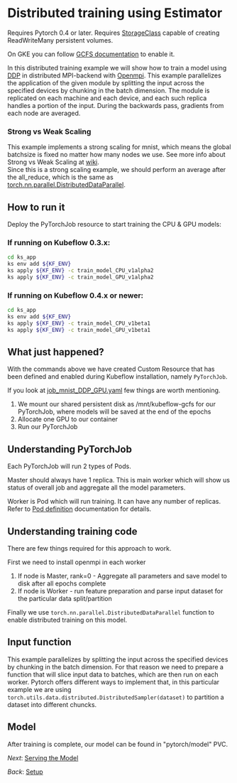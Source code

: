 # Distributed training using Estimator

Requires Pytorch 0.4 or later.
Requires [StorageClass](https://kubernetes.io/docs/concepts/storage/storage-classes/) capable of creating ReadWriteMany persistent volumes.

On GKE you can follow [GCFS documentation](https://master.kubeflow.org/docs/guides/gke/cloud-filestore/) to enable it.

In this distributed training example we will show how to train a model using [DDP](https://pytorch.org/docs/stable/nn.html#torch.nn.parallel.DistributedDataParallel) in
distributed MPI-backend with [Openmpi](https://www.open-mpi.org/). This example parallelizes the application of the given module by
splitting the input across the specified devices by chunking in the batch dimension. The module is replicated on each machine and each device, and
each such replica handles a portion of the input. During the backwards pass, gradients from each node are averaged.

### Strong vs Weak Scaling

This example implements a strong scaling for mnist, which means the global batchsize is fixed no matter how many nodes we use.
See more info about Strong vs Weak Scaling at [wiki](https://en.wikipedia.org/wiki/Scalability#Weak_versus_strong_scaling).  
Since this is a strong scaling example, we should perform an average after the all_reduce, which is the same as [torch.nn.parallel.DistributedDataParallel](https://github.com/pytorch/pytorch/blob/master/torch/nn/parallel/distributed.py#L338).

## How to run it

Deploy the PyTorchJob resource to start training the CPU & GPU models:

### If running on Kubeflow 0.3.x:
```bash
cd ks_app
ks env add ${KF_ENV}
ks apply ${KF_ENV} -c train_model_CPU_v1alpha2
ks apply ${KF_ENV} -c train_model_GPU_v1alpha2
```

### If running on Kubeflow 0.4.x or newer:
```bash
cd ks_app
ks env add ${KF_ENV}
ks apply ${KF_ENV} -c train_model_CPU_v1beta1
ks apply ${KF_ENV} -c train_model_GPU_v1beta1
```

## What just happened?

With the commands above we have created Custom Resource that has been defined and enabled during Kubeflow
installation, namely `PyTorchJob`.

If you look at [job_mnist_DDP_GPU.yaml](https://github.com/kubeflow/examples/blob/master/pytorch_mnist/training/ddp/mnist/gpu/v1beta1/job_mnist_DDP_GPU.yaml) few things are worth mentioning.

1. We mount our shared persistent disk as /mnt/kubeflow-gcfs for our PyTorchJob, where models will be saved at the end of the epochs
2. Allocate one GPU to our container
2. Run our PyTorchJob

## Understanding PyTorchJob

Each PyTorchJob will run 2 types of Pods.

Master should always have 1 replica. This is main worker which will show us status of overall job and aggregate all the model parameters.

Worker is Pod which will run training. It can have any number of replicas.
Refer to [Pod definition](https://kubernetes.io/docs/concepts/workloads/pods/pod/) documentation for details.

## Understanding training code

There are few things required for this approach to work.

First we need to install openmpi in each worker

1. If node is Master, rank=0 - Aggregate all parameters and save model to disk after all epochs complete
2. If node is Worker - run feature preparation and parse input dataset for the particular data split/partition

Finally we use `torch.nn.parallel.DistributedDataParallel` function to enable distributed training on this model.

## Input function

This example parallelizes by splitting the input across the specified devices by chunking in the batch dimension.
For that reason we need to prepare a function that will slice input data to batches, which are then run on each worker.
Pytorch offers different ways to implement that, in this particular example we are using `torch.utils.data.distributed.DistributedSampler(dataset)` 
to partition a dataset into different chuncks.

## Model

After training is complete, our model can be found in "pytorch/model" PVC.

*Next*: [Serving the Model](03_serving_the_model.md)

*Back*: [Setup](01_setup_a_kubeflow_cluster.md)
